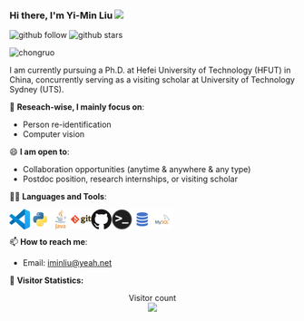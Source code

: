 ### Hi there, I'm Yi-Min Liu <img src="https://media.giphy.com/media/hvRJCLFzcasrR4ia7z/giphy.gif" width="25px">

<p align="left"> 
  <img src="https://img.shields.io/github/followers/Yimin-Liu?label=Followers" alt="github follow" />
  <img src="https://img.shields.io/github/stars/Yimin-Liu?label=stars" alt="github stars">
</p>

<p align="left"> <img src="https://github-readme-stats.vercel.app/api?username=Yimin-Liu&show_icons=true&include_all_commits=true&count_private=true" alt="chongruo" /> </p>

I am currently pursuing a Ph.D. at Hefei University of Technology (HFUT) in China, concurrently serving as a visiting scholar at University of Technology Sydney (UTS).

🔭 **Reseach-wise, I mainly focus on**:

- Person re-identification
- Computer vision

😄 **I am open to**:

- Collaboration opportunities (anytime & anywhere & any type)
- Postdoc position, research internships, or visiting scholar

💁🏻 **Languages and Tools**:

<img align="left" alt="Visual Studio Code" width="36px" src="https://raw.githubusercontent.com/github/explore/80688e429a7d4ef2fca1e82350fe8e3517d3494d/topics/visual-studio-code/visual-studio-code.png" />
<img align="left" alt="Python" width="36px" src="https://raw.githubusercontent.com/github/explore/80688e429a7d4ef2fca1e82350fe8e3517d3494d/topics/python/python.png" />
<img align="left" alt="Java" width="36px" src="https://raw.githubusercontent.com/github/explore/80688e429a7d4ef2fca1e82350fe8e3517d3494d/topics/java/java.png" />
<img align="left" alt="Git" width="36px" src="https://raw.githubusercontent.com/github/explore/80688e429a7d4ef2fca1e82350fe8e3517d3494d/topics/git/git.png" />
<img align="left" alt="GitHub" width="36px" src="https://raw.githubusercontent.com/github/explore/78df643247d429f6cc873026c0622819ad797942/topics/github/github.png" />
<img align="left" alt="Terminal" width="36px" src="https://raw.githubusercontent.com/github/explore/80688e429a7d4ef2fca1e82350fe8e3517d3494d/topics/terminal/terminal.png" />
<img align="left" alt="SQL" width="36px" src="https://raw.githubusercontent.com/github/explore/80688e429a7d4ef2fca1e82350fe8e3517d3494d/topics/sql/sql.png" />
<img align="left" alt="MySQL" width="36px" src="https://raw.githubusercontent.com/github/explore/80688e429a7d4ef2fca1e82350fe8e3517d3494d/topics/mysql/mysql.png" />
<br />
<br />


📫 **How to reach me**:

- Email: iminliu@yeah.net
<!-- - [WeChat (微信)](https://raw.githubusercontent.com/YimianDai/imgbed/master/github/wechat.JPG)  -->

<!-- **Publications**: -->

👏 **Visitor Statistics:**
<!-- <img src="https://media.giphy.com/media/mGcNjsfWAjY5AEZNw6/giphy.gif" width="50"> -->

<p align="center"> 
  Visitor count<br>
  <img src="https://profile-counter.glitch.me/Yimin-Liu/count.svg" />
</p>
<!--
**Yimin-Liu/yimin-liu** is a ✨ _special_ ✨ repository because its `README.md` (this file) appears on your GitHub profile.

Here are some ideas to get you started:

- 🔭 I’m currently working on ...
- 🌱 I’m currently learning ...
- 👯 I’m looking to collaborate on ...
- 🤔 I’m looking for help with ...
- 💬 Ask me about ...
- 📫 How to reach me: ...
- 😄 Pronouns: ...
- ⚡ Fun fact: ...
-->
